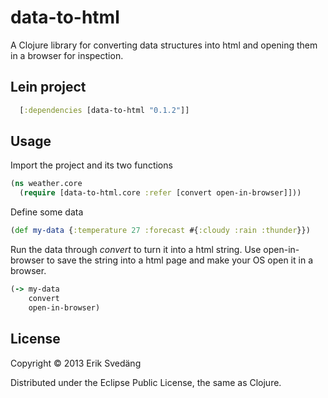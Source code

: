 # data-to-html

A Clojure library for converting data structures into html and opening them in a browser for inspection.

## Lein project

```clojure
  [:dependencies [data-to-html "0.1.2"]]
```

## Usage

Import the project and its two functions

```clojure
(ns weather.core
  (require [data-to-html.core :refer [convert open-in-browser]]))
````

Define some data

```clojure
(def my-data {:temperature 27 :forecast #{:cloudy :rain :thunder}})
```

Run the data through *convert* to turn it into a html string. Use open-in-browser to save the string into a html page and make your OS open it in a browser.

```clojure
(-> my-data
    convert
    open-in-browser)
```

## License

Copyright © 2013 Erik Svedäng

Distributed under the Eclipse Public License, the same as Clojure.
